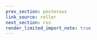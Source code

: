```yaml
---
prev_section: posterous
link_source: roller
next_section: rss
render_limited_import_note: true
---
```

